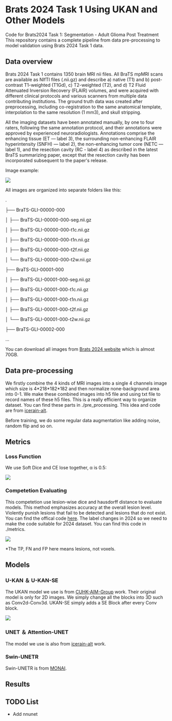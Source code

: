 # Brats 2024 Task 1 Using UKAN and Other Models
Code for Brats2024 Task 1: Segmentation - Adult Glioma Post Treatment
This repository contains a complete pipeline from data pre-processing to model validation using Brats 2024 Task 1 data.

## Data overview
Brats 2024 Task 1 contains 1350 brain MRI nii files. All BraTS mpMRI scans are available as NIfTI files (.nii.gz) and describe a) native (T1) and b) post-contrast T1-weighted (T1Gd), c) T2-weighted (T2), and d) T2 Fluid Attenuated Inversion Recovery (FLAIR) volumes, and were acquired with different clinical protocols and various scanners from multiple data contributing institutions. The ground truth data was created after preprocessing, including co-registration to the same anatomical template, interpolation to the same resolution (1 mm3), and skull stripping.

All the imaging datasets have been annotated manually, by one to four raters, following the same annotation protocol, and their annotations were approved by experienced neuroradiologists. Annotations comprise the enhancing tissue (ET — label 3), the surrounding non-enhancing FLAIR hyperintensity (SNFH) — label 2), the non-enhancing tumor core (NETC — label 1), and the resection cavity (RC - label 4) as described in the latest BraTS summarizing paper, except that the resection cavity has been incorporated subsequent to the paper's release.

Image example:

![](https://github.com/TianzeTang0504/brats24/blob/main/pngs/datanii.png)

All images are organized into separate folders like this:

.

├── BraTS-GLI-00000-000

│   ├── BraTS-GLI-00000-000-seg.nii.gz

│   ├── BraTS-GLI-00000-000-t1c.nii.gz

│   ├── BraTS-GLI-00000-000-t1n.nii.gz

│   ├── BraTS-GLI-00000-000-t2f.nii.gz

│   └── BraTS-GLI-00000-000-t2w.nii.gz

├── BraTS-GLI-00001-000

│   ├── BraTS-GLI-00001-000-seg.nii.gz

│   ├── BraTS-GLI-00001-000-t1c.nii.gz

│   ├── BraTS-GLI-00001-000-t1n.nii.gz

│   ├── BraTS-GLI-00001-000-t2f.nii.gz

│   └── BraTS-GLI-00001-000-t2w.nii.gz

├── BraTS-GLI-00002-000

...

You can download all images from [Brats 2024 website](https://www.synapse.org/Synapse:syn53708249/wiki/627500) which is almost 70GB.

## Data pre-processing

We firstly combine the 4 kinds of MRI images into a single 4 channels image which size is 4\*218\*182\*182 and then normalize none-background area into 0-1. We make these combined images into h5 file and using txt file to record names of these h5 files. This is a really efficient way to organize dataset. You can find these parts in ./pre_processing. This idea and code are from [icerain-alt](https://github.com/icerain-alt/brats-unet).

Before training, we do some regular data augmentation like adding noise, random flip and so on.

## Metrics

### Loss Function

We use Soft Dice and CE lose together, α is 0.5:

![](https://github.com/TianzeTang0504/Brats-2024-Task1/blob/main/pngs/loss.png)

### Competetion Evaluating

This competetion use lesion-wise dice and hausdorff distance to evaluate models. This method emphasizes accuracy at the overall lesion level. Violently punish lesions that fail to be detected and lesions that do not exist. You can find the offical code [here](https://github.com/rachitsaluja/BraTS-2023-Metrics/tree/main). The label changes in 2024 so we need to make the code suitable for 2024 dataset. You can find this code in ./metrics.

![](https://github.com/TianzeTang0504/Brats-2024-Task1/blob/main/pngs/lesion.png)

*The TP, FN and FP here means lesions, not voxels.

## Models

### U-KAN ＆ U-KAN-SE

The UKAN model we use is from [CUHK-AIM-Group](https://github.com/CUHK-AIM-Group/U-KAN) work. Their original model is only for 2D images. We simply change all the blocks into 3D such as Conv2d-Conv3d. UKAN-SE simply adds a SE Block after every Conv block.

![](https://github.com/TianzeTang0504/Brats-2024-Task1/blob/main/pngs/ukan_structure.png)

### UNET ＆ Attention-UNET

The model we use is also from [icerain-alt](https://github.com/icerain-alt/brats-unet) work.

### Swin-UNETR

Swin-UNETR is from [MONAI](https://github.com/Project-MONAI/MONAI/tree/dev).

## Results

## TODO List

- Add nnunet
